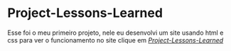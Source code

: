 # Project-Lessons-Learned

Esse foi o meu primeiro projeto, nele eu desenvolvi um site usando html e css para ver o funcionamento no site clique em  _[Project-Lessons-Learned](https://project-lessons-learned.pages.dev/)_
